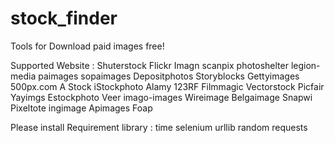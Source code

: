 # stock_finder
Tools for Download paid images free!

Supported Website :
Shuterstock
Flickr
Imagn
scanpix
photoshelter
legion-media
paimages
sopaimages
Depositphotos
Storyblocks
Gettyimages
500px.com
A Stock
iStockphoto
Alamy
123RF
Filmmagic
Vectorstock
Picfair
Yayimgs
Estockphoto
Veer
imago-images
Wireimage
Belgaimage
Snapwi
Pixeltote
ingimage
Apimages
Foap




Please install Requirement library  :
time
selenium
urllib
random
requests
